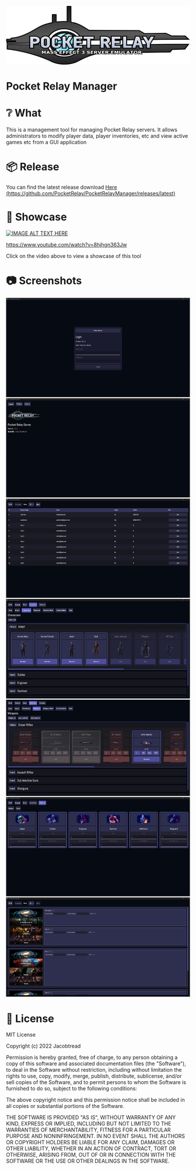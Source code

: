 
<img src="https://raw.githubusercontent.com/PocketRelay/.github/main/assets/logo-new-text.svg" width="100%" height="160px">

# Pocket Relay Manager

# ❔ What

This is a management tool for managing Pocket Relay servers. It allows administrators to modify player data, player inventories, etc and view active games etc from a GUI application

# 📦 Release

You can find the latest release download [Here (https://github.com/PocketRelay/PocketRelayManager/releases/latest)](https://github.com/PocketRelay/PocketRelayManager/releases/latest)

# 🎥 Showcase

[![IMAGE ALT TEXT HERE](https://img.youtube.com/vi/8hjhgn363Jw/0.jpg)](https://www.youtube.com/watch?v=8hjhgn363Jw)

https://www.youtube.com/watch?v=8hjhgn363Jw

Click on the video above to view a showcase of this tool


# 📷 Screenshots

![Image 0](pictures/0.jpg)
![Image 1](pictures/1.jpg)
![Image 2](pictures/2.jpg)
![Image 3](pictures/3.jpg)
![Image 4](pictures/4.jpg)
![Image 5](pictures/5.jpg)
![Image 6](pictures/6.jpg)

# 🧾 License

MIT License

Copyright (c) 2022 Jacobtread

Permission is hereby granted, free of charge, to any person obtaining a copy
of this software and associated documentation files (the "Software"), to deal
in the Software without restriction, including without limitation the rights
to use, copy, modify, merge, publish, distribute, sublicense, and/or sell
copies of the Software, and to permit persons to whom the Software is
furnished to do so, subject to the following conditions:

The above copyright notice and this permission notice shall be included in all
copies or substantial portions of the Software.

THE SOFTWARE IS PROVIDED "AS IS", WITHOUT WARRANTY OF ANY KIND, EXPRESS OR
IMPLIED, INCLUDING BUT NOT LIMITED TO THE WARRANTIES OF MERCHANTABILITY,
FITNESS FOR A PARTICULAR PURPOSE AND NONINFRINGEMENT. IN NO EVENT SHALL THE
AUTHORS OR COPYRIGHT HOLDERS BE LIABLE FOR ANY CLAIM, DAMAGES OR OTHER
LIABILITY, WHETHER IN AN ACTION OF CONTRACT, TORT OR OTHERWISE, ARISING FROM,
OUT OF OR IN CONNECTION WITH THE SOFTWARE OR THE USE OR OTHER DEALINGS IN THE
SOFTWARE.
